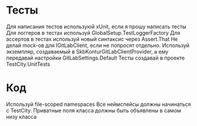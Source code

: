 # Тесты
Для написания тестов используюй xUnit, если я прошу написать тесты
Для логгеров в тестах используй GlobalSetup.TestLoggerFactory
Для ассертов в тестах используй новый синтаксис через Assert.That
Не делай mock-ов для IGitLabClient, если не попросят отдельно. Используй экземпляр, создаваемый в SkbKonturGitLabClientProvider, а ему передавай настройки GitLabSettings.Default
Тесты создавай в проекте TestCity.UnitTests

# Код
Используй file-scoped namespaces
Все неймспейсы должны начинаться с TestCity.
Приватные поля класса должны быть объявлены в самом низу класса
